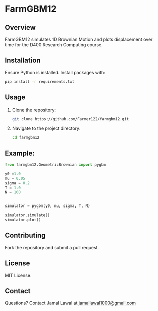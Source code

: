 # FarmGBM12

## Overview
FarmGBM12 simulates 1D Brownian Motion and plots displacement over time for the D400 Research Computing course.

## Installation
Ensure Python is installed. Install packages with:
```bash
pip install -r requirements.txt
```

## Usage
1. Clone the repository:
    ```bash
    git clone https://github.com/Farmer122/farmgbm12.git
    ```
2. Navigate to the project directory:
    ```bash
    cd farmgbm12
    ```

## Example:

```python
from farmgbm12.GeometricBrownian import pygbm

y0 =1.0
mu = 0.05
sigma = 0.2
T = 1.0
N = 100


simulator = pygbm(y0, mu, sigma, T, N)

simulator.simulate()
simulator.plot()
```

## Contributing
Fork the repository and submit a pull request.

## License
MIT License.

## Contact
Questions? Contact Jamal Lawal at jamallawal1000@gmail.com

